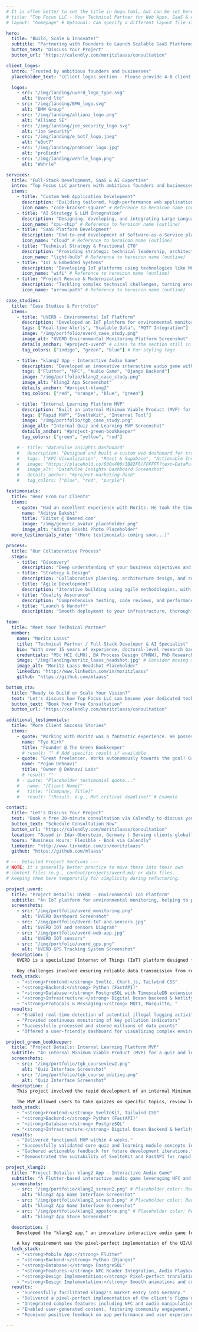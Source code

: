 ```yaml
---
# It is often better to set the title in hugo.toml, but can be set here too.
# title: "Top Focus LLC - Your Technical Partner for Web Apps, SaaS & AI"
# layout: "homepage" # Optional: Can specify a different layout file if needed

hero:
  title: "Build, Scale & Innovate!"
  subtitle: "Partnering with Founders to Launch Scalable SaaS Platforms, MVPs and AI Systems."
  button_text: "Discuss Your Project"
  button_url: "https://calendly.com/moritzlaass/consultation"

client_logos:
  intro: "Trusted by ambitious founders and businesses"
  placeholder_text: "(Client logos section - Please provide 4-8 client logos)"

  logos:
    - src: "/img/landing/uverd_logo_type.svg"
      alt: "Uverd ltd"
    - src: "/img/landing/BMW_logo.svg"
      alt: "BMW Group"
    - src: "/img/landing/allianz_logo.png"
      alt: "Allianz SE"
    - src: "/img/landing/joe_security_logo.svg"
      alt: "Joe Security"
    - src: "/img/landing/e_bot7_logo.jpeg"
      alt: "eBot7"
    - src: "/img/landing/proBindr_logo.jpg"
      alt: "proBindr"
    - src: "/img/landing/wehrle_logo.png"
      alt: "Wehrle"

services:
  title: "Full-Stack Development, SaaS & AI Expertise"
  intro: "Top Focus LLC partners with ambitious founders and businesses to transform complex ideas into high-performance web applications, SaaS platforms, and AI-integrated systems. We provide strategic leadership and hands-on development, bridging the gap between your vision and successful execution using modern technologies."
  items:
    - title: "Custom Web Application Development"
      description: "Building tailored, high-performance web applications from scratch using modern frameworks like React, Svelte, Node.js, and Python/FastAPI. Get a unique, scalable web application perfectly aligned with your business processes and goals."
      icon_name: "code-bracket-square" # Reference to heroicon name (outline)
    - title: "AI Strategy & LLM Integration"
      description: "Designing, developing, and integrating Large Language Model (LLM) agents and OpenAI APIs into robust, production-ready systems. Leverage cutting-edge AI to enhance your products, automate processes, and create business value."
      icon_name: "cpu-chip" # Reference to heroicon name (outline)
    - title: "SaaS Platform Development"
      description: "End-to-end development of Software-as-a-Service platforms, from architecture design to deployment and scaling, using resilient cloud infrastructure. Launch and grow your SaaS business on a reliable, scalable, and high-performance foundation."
      icon_name: "cloud" # Reference to heroicon name (outline)
    - title: "Technical Strategy & Fractional CTO"
      description: "Providing strategic technical leadership, architecture planning, and guidance to align technology with your business objectives. Make informed technology decisions and build a future-proof technical foundation without hiring a full-time CTO."
      icon_name: "light-bulb" # Reference to heroicon name (outline)
    - title: "IoT & Embedded Systems"
      description: "Developing IoT platforms using technologies like MQTT and firmware for devices (e.g., Arduino based). Connect your physical devices to the digital world with custom IoT solutions and reliable data handling."
      icon_name: "wifi" # Reference to heroicon name (outline)
    - title: "Project Rescue & Modernization"
      description: "Tackling complex technical challenges, turning around struggling projects, and modernizing legacy systems with extensive full-stack expertise. Get your critical projects back on track and ensure your systems are robust, scalable, and maintainable."
      icon_name: "arrow-path" # Reference to heroicon name (outline)

case_studies:
  title: "Case Studies & Portfolio"
  items:
    - title: "UVERD - Environmental IoT Platform"
      description: "Developed an IoT platform for environmental monitoring in the Amazon, helping prevent illegal logging and track pollution levels."
      tags: ["Real-time Alerts", "Scalable Data", "MQTT Integration"]
      image: "/img/portfolio/uverd_case_study.png"
      image_alt: "UVERD Environmental Monitoring Platform Screenshot"
      details_anchor: "#project-uverd" # Links to the section still in index.html
      tag_colors: ["indigo", "green", "blue"] # For styling tags

    - title: "klang2 App - Interactive Audio Game"
      description: "Developed an innovative interactive audio game with Flutter, featuring NFC integration and user-generated content capabilities."
      tags: ["Flutter", "NFC", "Audio Game", "Django Backend"]
      image: "/img/portfolio/klang2_case_study.png"
      image_alt: "klang2 App Screenshot"
      details_anchor: "#project-klang2"
      tag_colors: ["red", "orange", "blue", "green"]

    - title: "Internal Learning Platform MVP"
      description: "Built an internal Minimum Viable Product (MVP) for a quiz and learning platform to test concepts and gather feedback."
      tags: ["Rapid MVP", "SvelteKit", "Internal Tool"]
      image: "/img/portfolio/tgb_case_study.png"
      image_alt: "Internal Quiz and Learning MVP Screenshot"
      details_anchor: "#project-green-bookkeeper"
      tag_colors: ["green", "yellow", "red"]

    # - title: "DataPulse Insights Dashboard"
    #   description: "Designed and built a custom web dashboard for tracking key business performance indicators (KPIs) and generating insights."
    #   tags: ["KPI Visualization", "React & Supabase", "Actionable Insights"]
    #   image: "https://placehold.co/600x400/3B82F6/FFFFFF?text=DataPulse+Insights"
    #   image_alt: "DataPulse Insights Dashboard Screenshot"
    #   details_anchor: "#project-marketing-dash"
    #   tag_colors: ["blue", "red", "purple"]

testimonials:
  title: "Hear From Our Clients"
  items:
    - quote: "Had an excellent experience with Moritz. He took the time to understand the requirements and patiently made iterations as the project went along. Communication was prompt and the output as desired. Would recommend him highly."
      name: "Aditya Bakshi"
      title: "Editor @ Damned.com"
      image: "/img/generic_avatar_placeholder.png"
      image_alt: "Aditya Bakshi Photo Placeholder"
  more_testimonials_note: "(More testimonials coming soon...)"

process:
  title: "Our Collaborative Process"
  steps:
    - title: "Discovery"
      description: "Deep understanding of your business objectives and technical requirements through collaborative discussion."
    - title: "Strategy & Design"
      description: "Collaborative planning, architecture design, and roadmap creation tailored to your specific goals and constraints."
    - title: "Agile Development"
      description: "Iterative building using agile methodologies, with regular demos and feedback loops to ensure alignment."
    - title: "Quality Assurance"
      description: "Comprehensive testing, code reviews, and performance optimization to deliver a robust and reliable solution."
    - title: "Launch & Handoff"
      description: "Smooth deployment to your infrastructure, thorough documentation, and knowledge transfer to your team."

team:
  title: "Meet Your Technical Partner"
  member:
    name: "Moritz Laass"
    title: "Technical Partner / Full-Stack Developer & AI Specialist"
    bio: "With over 15 years of experience, doctoral-level research background, and degrees in Human-Computer Interaction & Design, Moritz partners with businesses to build high-performance web apps, SaaS platforms, and AI systems. He offers end-to-end technical expertise, from strategic planning to hands-on development in technologies like React, Python, Node.js, and AI/LLMs. He excels at solving complex problems and delivering scalable, resilient solutions."
    credentials: "MSc HCI (LMU), BA Process Design (FHNW), PhD Research (TUM). Expertise in Full-Stack, AI/LLM, SaaS, IoT."
    image: "/img/landing/moritz_laass_headshot.jpg" # Consider moving to static/img
    image_alt: "Moritz Laass Headshot Placeholder"
    linkedin: "http://www.linkedin.com/in/moritzlaass"
    github: "https://github.com/mlaass"

bottom_cta:
  title: "Ready to Build or Scale Your Vision?"
  text: "Let's discuss how Top Focus LLC can become your dedicated technical partner. Book a free 30-minute consultation to explore your project goals and see if we're the right fit."
  button_text: "Book Your Free Consultation"
  button_url: "https://calendly.com/moritzlaass/consultation"

additional_testimonials:
  title: "More Client Success Stories"
  items:
    - quote: "Working with Moritz was a fantastic experience. He possesses deep technical knowledge, communicates clearly and proactively, and consistently delivered high-quality work. He's a reliable partner who genuinely cares about the project's success."
      name: "Tye Kirk"
      title: "Founder @ The Green Bookkeeper"
      # result: "" # Add specific result if available
    - quote: "Great freelancer. Works autonomously towards the goal! Great communication! Great feedback! Will continue working with him."
      name: "Pojan Dehnavi"
      title: "Owner @ Dehnavi Labs"
      # result: ""
    # - quote: "Placeholder testimonial quote..."
    #   name: "[Client Name]"
    #   title: "[Company, Title]"
    #   result: "(Result: e.g., Met critical deadline)" # Example

contact:
  title: "Let's Discuss Your Project"
  text: "Book a free 30-minute consultation via Calendly to discuss your vision, technical requirements, and how Top Focus LLC can help you succeed."
  button_text: "Schedule Consultation Now"
  button_url: "https://calendly.com/moritzlaass/consultation"
  location: "Based in Idar-Oberstein, Germany | Serving clients globally (Remote)"
  hours: "Business Hours: Flexible - Book via Calendly"
  linkedin: "http://www.linkedin.com/in/moritzlaass"
  github: "https://github.com/mlaass"

# --- Detailed Project Sections ---
# NOTE: It's generally better practice to move these into their own
# content files (e.g., content/projects/uverd.md) or data files.
# Keeping them here temporarily for simplicity during refactoring.

project_uverd:
  title: "Project Details: UVERD - Environmental IoT Platform"
  subtitle: "An IoT platform for environmental monitoring, helping to prevent illegal logging and monitor pollution in the Amazon."
  screenshots:
    - src: "/img/portfolio/uverd_monitoring.png"
      alt: "UVERD Dashboard Screenshot"
    - src: "/img/portfolio/Uverd-IoT-and-sensors.jpg"
      alt: "UVERD IOT and sensors Diagram"
    - src: "/img/portfolio/uverd-web-app.jpg"
      alt: "UVERD IOT sensors"
    - src: "/img/portfolio/uverd_gps.png"
      alt: "UVERD GPS Tracking System Screenshot"
  description: |
    UVERD is a specialized Internet of Things (IoT) platform designed for critical environmental monitoring tasks in sensitive regions like the Amazon rainforest. It collects data from various sensors to detect activities related to illegal logging and monitor air and water pollution levels. The platform provides real-time data visualization, customizable alerts for threshold breaches, and historical data analysis capabilities to support conservation efforts and environmental protection agencies.

    Key challenges involved ensuring reliable data transmission from remote areas, processing large volumes of time-series data efficiently, and creating an intuitive interface for non-technical users involved in environmental monitoring.
  tech_stack:
    - "<strong>Frontend:</strong> Svelte, Chart.js, Tailwind CSS"
    - "<strong>Backend:</strong> Python (FastAPI)"
    - "<strong>Database:</strong> PostgreSQL with TimescaleDB extension"
    - "<strong>Infrastructure:</strong> Digital Ocean backend & Netlify Frontend"
    - "<strong>Protocols & Messaging:</strong> MQTT, Mosquitto, "
  results:
    - "Enabled real-time detection of potential illegal logging activities via custom sensors."
    - "Provided continuous monitoring of key pollution indicators"
    - "Successfully processed and stored millions of data points"
    - "Offered a user-friendly dashboard for visualizing complex environmental data."

project_green_bookkeeper:
  title: "Project Details: Internal Learning Platform MVP"
  subtitle: "An internal Minimum Viable Product (MVP) for a quiz and learning platform."
  screenshots:
    - src: "/img/portfolio/tgb_courseview2.png"
      alt: "Quiz Interface Screenshot"
    - src: "/img/portfolio/tgb_course_editing.png"
      alt: "Quiz Interface Screenshot"
  description: |
    This project involved the rapid development of an internal Minimum Viable Product (MVP) designed as a quiz and learning tool. The primary goal was to quickly build and deploy a functional prototype to test core concepts, validate user interaction patterns, and gather internal feedback before committing to a larger-scale development effort. The focus was on core functionality, user experience basics, and fast iteration.

    The MVP allowed users to take quizzes on specific topics, review learning materials, and track basic progress. It served as a valuable proof-of-concept and learning exercise.
  tech_stack:
    - "<strong>Frontend:</strong> SvelteKit, Tailwind CSS"
    - "<strong>Backend:</strong> Python (FastAPI)"
    - "<strong>Database:</strong> PostgreSQL"
    - "<strong>Infrastructure:</strong> Digital Ocean Backend & Netlify Frontend"
  results:
    - "Delivered functional MVP within 4 weeks."
    - "Successfully validated core quiz and learning module concepts internally."
    - "Gathered actionable feedback for future development iterations."
    - "Demonstrated the suitability of SvelteKit and FastAPI for rapid prototyping."

project_klang2:
  title: "Project Details: klang2 App - Interactive Audio Game"
  subtitle: "A Flutter-based interactive audio game leveraging NFC and user-generated content."
  screenshots:
    - src: "/img/portfolio/klang2_screen2.png" # Placeholder color: Red
      alt: "klang2 App Game Interface Screenshot"
    - src: "/img/portfolio/klang2_screen3.png" # Placeholder color: Red
      alt: "klang2 App Game Interface Screenshot"
    - src: "/img/portfolio/klang2_appstore.png" # Placeholder color: Red
      alt: "klang2 App Store Screenshot"

  description: |
    Developed the "klang2 app," an innovative interactive audio game for the German company klang2. Built using Flutter for cross-platform compatibility, the app featured unique gameplay mechanics centered around audio experiences, NFC reader integration for physical interactions, and capabilities for user-generated content (UGC). The backend, powered by Django, managed user data, content, and game logic.

    A key requirement was the pixel-perfect implementation of the UI/UX design provided by the client in Figma, ensuring a high-fidelity user experience. The successful launch of this app was instrumental in klang2's entry into the competitive German market.
  tech_stack:
    - "<strong>Mobile App:</strong> Flutter"
    - "<strong>Backend:</strong> Python (Django)"
    - "<strong>Database:</strong> PostgreSQL"
    - "<strong>Features:</strong> NFC Reader Integration, Audio Playback, User Generated Content Management"
    - "<strong>Design Implementation:</strong> Pixel-perfect translation from Figma"
    - "<strong>Design Implementation:</strong> Smooth animations and custom UX"
  results:
    - "Successfully facilitated klang2's market entry into Germany."
    - "Delivered a pixel-perfect implementation of the client's Figma design."
    - "Integrated complex features including NFC and audio manipulation."
    - "Enabled user-generated content, fostering community engagement."
    - "Received positive feedback on app performance and user experience."

---
```




